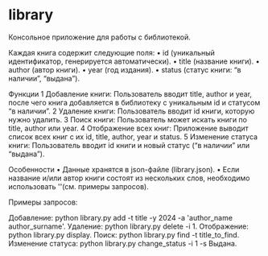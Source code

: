 # library
Консольное приложение для работы с библиотекой.

Каждая книга содержит следующие поля:
 • id (уникальный идентификатор, генерируется автоматически).
 • title (название книги).
 • author (автор книги).
 • year (год издания).
 • status (статус книги: “в наличии”, “выдана”).

Функции
 1 Добавление книги: Пользователь вводит title, author и year, после чего книга добавляется в библиотеку с уникальным id и статусом “в наличии”.
 2 Удаление книги: Пользователь вводит id книги, которую нужно удалить.
 3 Поиск книги: Пользователь может искать книги по title, author или year.
 4 Отображение всех книг: Приложение выводит список всех книг с их id, title, author, year и status.
 5 Изменение статуса книги: Пользователь вводит id книги и новый статус (“в наличии” или “выдана”).

Особенности
 • Данные хранятся в json-файле (library.json).
 • Если название и/или автор книги состоят из нескольких слов, необходимо использовать ''(см. примеры запросов).

Примеры запросов:

 Добавление: python library.py add -t title -y 2024 -a 'author_name author_surname'.
 Удаление: python library.py delete -i 1.
 Отображение: python library.py display.
 Поиск: python library.py find -t title_to_find. 
 Изменение статуса: python library.py change_status -i 1 -s Выдана.

 

